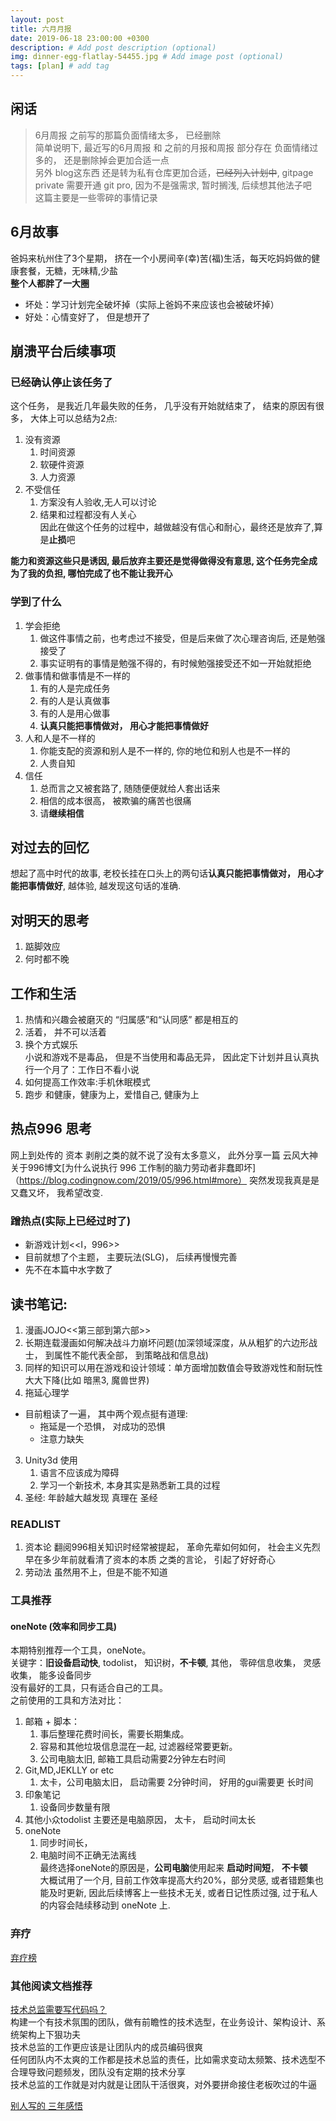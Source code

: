 ```yaml
---
layout: post
title: 六月月报
date: 2019-06-18 23:00:00 +0300
description: # Add post description (optional)
img: dinner-egg-flatlay-54455.jpg # Add image post (optional)
tags: [plan] # add tag
---
```


## 闲话

> 6月周报 之前写的那篇负面情绪太多， 已经删除        
> 简单说明下, 最近写的6月周报 和 之前的月报和周报 部分存在 负面情绪过多的， 还是删除掉会更加合适一点    
> 另外 blog这东西 还是转为私有仓库更加合适，~~已经列入计划中~~, gitpage private 需要开通 git pro, 因为不是强需求, 暂时搁浅, 后续想其他法子吧    
> 这篇主要是一些零碎的事情记录    

## 6月故事     
爸妈来杭州住了3个星期， 挤在一个小房间辛(幸)苦(福)生活，每天吃妈妈做的健康套餐，无糖，无味精,少盐   
**整个人都胖了一大圈**
- 坏处：学习计划完全破坏掉（实际上爸妈不来应该也会被破坏掉）
- 好处：心情变好了， 但是想开了

## 崩溃平台后续事项     
### 已经确认停止该任务了        
这个任务， 是我近几年最失败的任务， 几乎没有开始就结束了， 结束的原因有很多， 大体上可以总结为2点:      
1. 没有资源 
    1. 时间资源 
    2. 软硬件资源     
    3. 人力资源     
2. 不受信任 
    1. 方案没有人验收,无人可以讨论   
    2. 结果和过程都没有人关心   
因此在做这个任务的过程中，越做越没有信心和耐心，最终还是放弃了,算是**止损**吧       

**能力和资源这些只是诱因, 最后放弃主要还是觉得做得没有意思, 这个任务完全成为了我的负担, 哪怕完成了也不能让我开心**      

### 学到了什么      
1. 学会拒绝 
    1. 做这件事情之前，也考虑过不接受，但是后来做了次心理咨询后, 还是勉强接受了 
    2. 事实证明有的事情是勉强不得的，有时候勉强接受还不如一开始就拒绝   
2. 做事情和做事情是不一样的     
    1. 有的人是完成任务     
    2. 有的人是认真做事     
    3. 有的人是用心做事     
    4. **认真只能把事情做对， 用心才能把事情做好**     
3. 人和人是不一样的     
    1. 你能支配的资源和别人是不一样的, 你的地位和别人也是不一样的       
    2. 人贵自知     
4. 信任     
    1. 总而言之又被套路了, 随随便便就给人套出话来      
    2. 相信的成本很高， 被欺骗的痛苦也很痛      
    3. 请**继续相信**    

## 对过去的回忆
想起了高中时代的故事, 老校长挂在口头上的两句话**认真只能把事情做对， 用心才能把事情做好**, 越体验, 越发现这句话的准确.  

## 对明天的思考
1. 踮脚效应
2. 何时都不晚

## 工作和生活
1. 热情和兴趣会被磨灭的
“归属感”和“认同感” 都是相互的    
2. 活着， 并不可以活着
3. 换个方式娱乐    
小说和游戏不是毒品， 但是不当使用和毒品无异，
因此定下计划并且认真执行一个月了：工作日不看小说
4. 如何提高工作效率:手机休眠模式
5. 跑步 和健康，健康为上，爱惜自己, 健康为上

## 热点996 思考
网上到处传的 资本 剥削之类的就不说了没有太多意义， 此外分享一篇 云风大神 关于996博文[为什么说执行 996 工作制的脑力劳动者非蠢即坏]（https://blog.codingnow.com/2019/05/996.html#more）
突然发现我真是是又蠢又坏， 我希望改变.    

### 蹭热点(实际上已经过时了)    
- 新游戏计划<<I，996>>  
- 目前就想了个主题， 主要玩法(SLG)， 后续再慢慢完善 
- 先不在本篇中水字数了  

## 读书笔记:
1. 漫画JOJO<<第三部到第六部>>   
1. 长期连载漫画如何解决战斗力崩坏问题(加深领域深度，从从粗犷的六边形战士， 到属性不能代表全部， 到策略战和信息战)       
2. 同样的知识可以用在游戏和设计领域：单方面增加数值会导致游戏性和耐玩性大大下降(比如 暗黑3, 魔兽世界)       
2. 拖延心理学       
- 目前粗读了一遍， 其中两个观点挺有道理:
    - 拖延是一个恐惧， 对成功的恐惧     
    - 注意力缺失        
3. Unity3d 使用
    1. 语言不应该成为障碍
    2. 学习一个新技术, 本身其实是熟悉新工具的过程
4. 圣经: 年龄越大越发现 真理在 圣经

### READLIST
1. 资本论 翻阅996相关知识时经常被提起， 革命先辈如何如何， 社会主义先烈早在多少年前就看清了资本的本质 之类的言论， 引起了好好奇心
2. 劳动法 虽然用不上，但是不能不知道

### 工具推荐
#### oneNote (效率和同步工具)
本期特别推荐一个工具，oneNote。     
关键字：**旧设备启动快**, todolist， 知识树，**不卡顿**, 其他， 零碎信息收集， 灵感收集， 能多设备同步        
没有最好的工具，只有适合自己的工具。    
之前使用的工具和方法对比：
1. 邮箱 + 脚本：
    1.  事后整理花费时间长，需要长期集成。
    2.  容易和其他垃圾信息混在一起, 过滤器经常要更新。
    3.  公司电脑太旧, 邮箱工具启动需要2分钟左右时间  
2. Git,MD,JEKLLY or etc
    1.  太卡，公司电脑太旧， 启动需要 2分钟时间， 好用的gui需要更 长时间
3. 印象笔记
    1.  设备同步数量有限
4. 其他小众todolist 主要还是电脑原因， 太卡， 启动时间太长
5. oneNote
    1. 同步时间长，     
    2. 电脑时间不正确无法离线       
最终选择oneNote的原因是，**公司电脑**使用起来 **启动时间短**， **不卡顿**       
大概试用了一个月, 目前工作效率提高大约20%，部分灵感, 或者错题集也能及时更新, 因此后续博客上一些技术无关, 或者日记性质过强, 过于私人的内容会陆续移动到 oneNote 上.

### 弃疗
[弃疗榜](https://github.com/zhaoolee/StarsAndClown)

### 其他阅读文档推荐
[技术总监需要写代码吗？](https://juejin.im/post/5cf5cb96f265da1bd260d7ee)   
构建一个有技术氛围的团队，做有前瞻性的技术选型，在业务设计、架构设计、系统架构上下狠功夫    
技术总监的工作更应该是让团队内的成员编码很爽    
任何团队内不太爽的工作都是技术总监的责任，比如需求变动太频繁、技术选型不合理导致问题频发，团队没有定期的技术分享    
技术总监的工作就是对内就是让团队干活很爽，对外要拼命接住老板吹过的牛逼  

[别人写的 三年感悟](https://juejin.im/post/5cf7c92a51882574805995a3)

